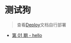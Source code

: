 # 测试狗

>查看[Deploy](https://github.com/thinkerchan/weekly/blob/master/Deploy.md)文档自行部署

* [第 01 期 - hello](https://post.testdog.cn/posts/01-hello)

